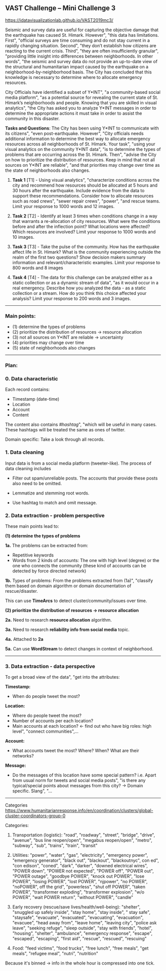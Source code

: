 ## VAST Challenge – Mini Challenge 3

https://idatavisualizationlab.github.io/VAST2019mc3/

Seismic and survey data are useful for capturing the objective damage that the earthquake has caused St. Himark. However", "this data has limitations. First", "official surveys are time consuming and do not stay current in a rapidly changing situation. Second", "they don’t establish how citizens are reacting to the current crisis. Third", "they are often insufficiently granular", "providing little insight into differences between neighborhoods. In other words", "the seismic and survey data do not provide an up-to-date view of the structural and humanitarian impact caused by the earthquake on a neighborhood-by-neighborhood basis. The City has concluded that this knowledge is necessary to determine where to allocate emergency resources.

City Officials have identified a subset of Y\*INT", "a community-based social media platform", "as a potential source for
 revealing the current state of St. Himark’s neighborhoods and people. Knowing that you are skilled in visual 
 analytics", "the City has asked you to analyze Y\*INT messages in order to determine the appropriate actions it must take in order to assist the community in this disaster.

**Tasks and Questions**:
The City has been using Y\*INT to communicate with its citizens", "even post-earthquake. However", "City officials needs 
additional information to determine the best way to allocate emergency resources across all neighborhoods of St. 
Himark. Your task", "using your visual analytics on the community Y\*INT data", "is to determine the types of problems 
that are occurring across the St. Himark. Then", "advise the City on how to prioritize the distribution of resources. Keep in mind that not all sources on Y\*INT are reliable", "and that priorities may change over time as the state of neighborhoods also changes.

1. **Task 1** [T1] - Using visual analytics", "characterize conditions across the city and recommend how resources 
should
 be allocated 
at 5 hours and 30 hours after the earthquake. Include evidence from the data to support these recommendations. Consider how to allocate resources such as road crews", "sewer repair crews", "power", "and rescue teams. Limit your response to 1000 words and 12 images.

2. **Task 2** [T2] - Identify at least 3 times when conditions change in a way that warrants a re-allocation of city 
resources. What were the conditions before and after the inflection point? What locations were affected? Which resources are involved? Limit your response to 1000 words and 10 images.

3. **Task 3** [T3] - Take the pulse of the community. How has the earthquake affect life in St. Himark? What is the 
community experiencing outside the realm of the first two questions? Show decision makers summary information and relevant/characteristic examples. Limit your response to 800 words and 8 images

4. **Task 4** [T4] - The data for this challenge can be analyzed either as a static collection or as a dynamic stream 
of data", "as it would occur in a real emergency. Describe how you analyzed the data - as a static collection or a stream. How do you think this choice affected your analysis? Limit your response to 200 words and 3 images.

___

### Main points:
- (1) determine the types of problems
- (2) prioritize the distribution of resources -> resource allocation
- (3) not all sources on Y\*INT are reliable -> uncertainty
- (4) priorities may change over time
- (5) state of neighborhoods also changes

___

### Plan:

### 0. Data characteristic 


Each record contains:

- Timestamp (date-time)
- Location
- Account
- Content

The content also contains *#hashtag*", "which will be useful in many cases. These hashtags will be treated the same as 
ones of twitter. 

Domain specific: Take a look through all records. 


### 1. Data cleaning

Input data is from a social media platform (tweeter-like). The process of data cleaning includes 
- Filter out 
spam/unreliable posts. The accounts that provide these posts also need to be omitted. 

- Lemmatize and stemming root words.

- Use hashtag to match and omit message.

### 2. Data extraction - problem perspective
These main points lead to:

**(1) determine the types of problems**

**1a.** The problems can be extracted from:

- Repetitive keywords
- Words from 2 kinds of accounts: The one with high level (degree) or the one who connects the community (these kind 
of accounts can be detected by force directed network)

**1b.** Types of problems: From the problems extracted from (1a)", "classify them based on domain algorithm or domain 
documentation of 
rescue/disaster.

This can use **TimeArcs** to detect cluster/community/issues over time.

**(2) prioritize the distribution of resources -> resource allocation**

**2a.** Need to research **resource allocation** algorithm.

**3a.** Need to research **reliability info from social media** topic.

**4a.** Attached to **2a**

**5a.** Can use **WordStream** to detect changes in context of neighborhood.

___
### 3. Data extraction - data perspective

To get a broad view of the data", "get into the attributes:

**Timestamp:** 
- When do people tweet the most?

**Location:**

- Where do people tweet the most?
- Number of accounts per each location?
- Main accounts at each location? <- find out who have big roles: high level", "connect communities",...

**Account:**

- What accounts tweet the most? Where? When? What are their networks?

**Message:**

- Do the messages of this location have some special pattern? i.e. Apart from usual norm for tweets and social media 
posts", "is there any typical/special points about messages from this city? -> Domain specific. Slang", "...


___

Categories
https://www.humanitarianresponse.info/en/coordination/clusters/global-cluster-coordinators-group-0


Categories:

1. Transportation (logistic): "road", "roadway", "street", "bridge", "drive", "avenue", "bus line reopen/open", "megabus reopen/open", "metro", "subway", "sub", "trains", "train", "transit"

2. Utilities: "power", "water", "gas", "electricity", "emergency power", "emergency generator", "black out", 
"blackout", "blackoutnyc",
 con ed", "con edison", "coned", "dark", "darker", "downed electrical wires", "POWER down", "POWER not expected", "POWER off", "POWER 
 out", "POWER outage", "goodbye POWER", "knock out POWER", "lose POWER", "losing POWER", "lost POWER", "njpower", "no POWER", "noPOWER",
  off the grid", "powerless", "shut off POWER", "taken POWER", "transformer exploding", "transformer explosion", "w/o POWER", "wait
   POWER return", "without POWER", "candle"

3. Early recovery (rescue/save lives/health/well-being): "shelter", "snuggled up safely inside", "stay home", "stay inside", "
stay safe", "staysafe", "evacuate", "evacuated", "evacuating", "evacuation", "evacuee", "head away from", "leave home", "leaving city", "police ask leave", "seeking refuge", "sleep outside", "stay with friends", "hotel", "housing", "shelter", "ambulance", "emergency response", "escape", "escaped", "escaping", "first aid", "rescue", "rescued", "rescuing"

4. Food: 
"feed victims", "food trucks", "free lunch", "free meals", "get meals", "refugee meal", "nutri", "nutrition"

Because it's binned -> info in the whole hour is compressed into one tick.

